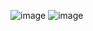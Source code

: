 ![image](https://github.com/user-attachments/assets/eca4dc91-dce1-4830-b483-19494ffcd008)
![image](https://github.com/user-attachments/assets/04f54072-c843-499d-9a83-a8d866cb0ee8)
